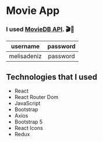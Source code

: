# Movie App

### I used [MovieDB API](https://www.themoviedb.org/documentation/api). 🎬🍿

|username|password|
|:-------:|:-------:|
|melisadeniz|password|

## Technologies that I used
- React
- React Router Dom
- JavaScript
- Bootstrap
- Axios
- Bootstrap 5
- React Icons
- Redux

